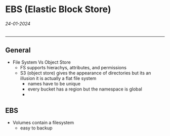 # EBS (Elastic Block Store)
###### 24-01-2024
---
## General
- File System Vs Object Store
	- FS supports hierachys, attributes, and permissions
	- S3 (object store) gives the appearance of directories but its an illusion it is actually a flat file system
		- names have to be unique
		- every bucket has a region but the namespace is global
		- 
## EBS
- Volumes contain a filesystem
	- easy to backup